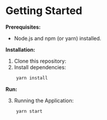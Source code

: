 # Getting Started

**Prerequisites:**

* Node.js and npm (or yarn) installed.

**Installation:**

1. Clone this repository:
2. Install dependencies: 

```bash 
	yarn install
```
	 
**Run:**

3. Running the Application: 

```bash 
	yarn start 
```



